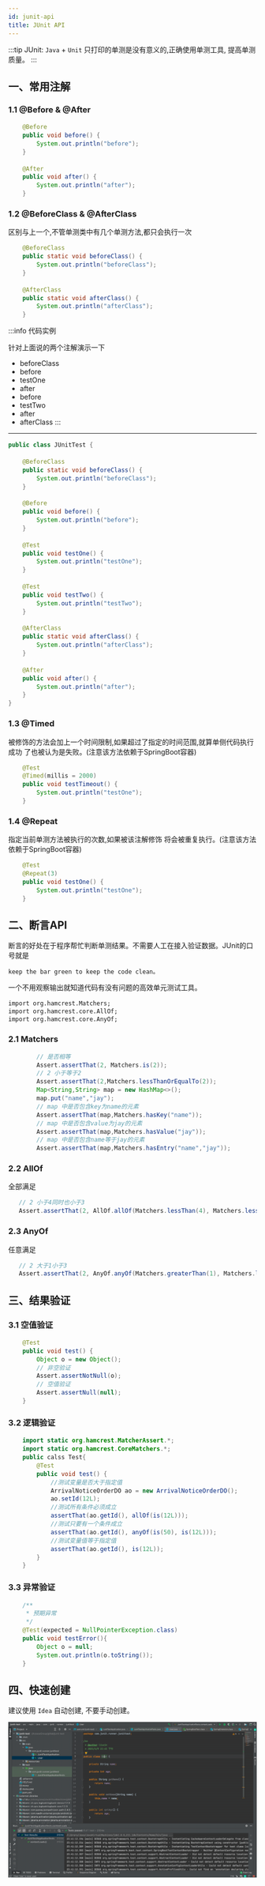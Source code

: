 ```yaml
---
id: junit-api 
title: JUnit API
---
```


:::tip JUnit: `Java` + `Unit`
只打印的单测是没有意义的,正确使用单测工具, 提高单测质量。
:::




## 一、常用注解


### 1.1 @Before & @After

```java title="单测类中每个单测方法执行都会触发这两个方法"
    @Before
    public void before() {
        System.out.println("before");
    }

    @After
    public void after() {
        System.out.println("after");
    }
```

### 1.2 @BeforeClass & @AfterClass

区别与上一个,不管单测类中有几个单测方法,都只会执行一次

```java title="要用静态修饰"
    @BeforeClass
    public static void beforeClass() {
        System.out.println("beforeClass");
    }

    @AfterClass
    public static void afterClass() {
        System.out.println("afterClass");
    }
```

:::info 代码实例

针对上面说的两个注解演示一下

- beforeClass
- before
- testOne
- after
- before
- testTwo
- after
- afterClass
:::

---
```java title="实例"
public class JUnitTest {

    @BeforeClass
    public static void beforeClass() {
        System.out.println("beforeClass");
    }

    @Before
    public void before() {
        System.out.println("before");
    }

    @Test
    public void testOne() {
        System.out.println("testOne");
    }

    @Test
    public void testTwo() {
        System.out.println("testTwo");
    }

    @AfterClass
    public static void afterClass() {
        System.out.println("afterClass");
    }

    @After
    public void after() {
        System.out.println("after");
    }
}

```

### 1.3 @Timed 

被修饰的方法会加上一个时间限制,如果超过了指定的时间范围,就算单侧代码执行成功
了也被认为是失败。(注意该方法依赖于SpringBoot容器)

```java title="@Timed"
    @Test
    @Timed(millis = 2000)
    public void testTimeout() {
        System.out.println("testOne");
    }
```

### 1.4 @Repeat

指定当前单测方法被执行的次数,如果被该注解修饰
将会被重复执行。(注意该方法依赖于SpringBoot容器)

```java title="@Repeat"
    @Test
    @Repeat(3)
    public void testOne() {
        System.out.println("testOne");
    }
```

## 二、断言API

断言的好处在于程序帮忙判断单测结果。不需要人工在接入验证数据。JUnit的口号就是

`keep the bar green to keep the code clean。`

一个不用观察输出就知道代码有没有问题的高效单元测试工具。

```
import org.hamcrest.Matchers;
import org.hamcrest.core.AllOf;
import org.hamcrest.core.AnyOf;
```

### 2.1 Matchers

```java title="Matchers"
        // 是否相等
        Assert.assertThat(2, Matchers.is(2));
        // 2 小于等于2
        Assert.assertThat(2,Matchers.lessThanOrEqualTo(2));
        Map<String,String> map = new HashMap<>();
        map.put("name","jay");
        // map 中是否包含key为name的元素
        Assert.assertThat(map,Matchers.hasKey("name"));
        // map 中是否包含value为jay的元素
        Assert.assertThat(map,Matchers.hasValue("jay"));
        // map 中是否包含name等于jay的元素
        Assert.assertThat(map,Matchers.hasEntry("name","jay"));
```
### 2.2 AllOf
全部满足

```java title="全部满足"
   // 2 小于4同时也小于3
   Assert.assertThat(2, AllOf.allOf(Matchers.lessThan(4), Matchers.lessThan(3)));
```
### 2.3 AnyOf

任意满足

```java title="任意满足"
   // 2 大于1小于3
   Assert.assertThat(2, AnyOf.anyOf(Matchers.greaterThan(1), Matchers.lessThan(3)));
```

## 三、结果验证

### 3.1 空值验证

```java
    @Test
    public void test() {
        Object o = new Object();
        // 非空验证
        Assert.assertNotNull(o);
        // 空值验证
        Assert.assertNull(null);
    }    
```

### 3.2 逻辑验证

```java
    import static org.hamcrest.MatcherAssert.*;
    import static org.hamcrest.CoreMatchers.*;
    public calss Test{
        @Test
        public void test() {
            //测试变量是否大于指定值
            ArrivalNoticeOrderDO ao = new ArrivalNoticeOrderDO();
            ao.setId(12L);
            //测试所有条件必须成立
            assertThat(ao.getId(), allOf(is(12L)));
            //测试只要有一个条件成立
            assertThat(ao.getId(), anyOf(is(50), is(12L)));
            //测试变量值等于指定值
            assertThat(ao.getId(), is(12L));
        }
    }
```

### 3.3 异常验证

```java
    /**
     * 预期异常
     */
    @Test(expected = NullPointerException.class)
    public void testError(){
        Object o = null;
        System.out.println(o.toString());
    }
```


## 四、快速创建

建议使用 `Idea` 自动创建, 不要手动创建。

![](../../static/img/junit.gif)


